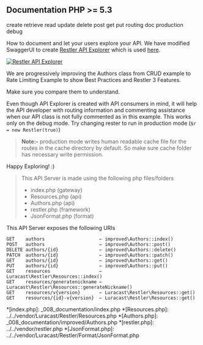 Documentation <requires>PHP >= 5.3</requires>
-------------

 <tag>create</tag>
 <tag>retrieve</tag>
 <tag>read</tag>
 <tag>update</tag>
 <tag>delete</tag>
 <tag>post</tag>
 <tag>get</tag>
 <tag>put</tag>
 <tag>routing</tag>
 <tag>doc</tag>
 <tag>production</tag>
 <tag>debug</tag>


How to document and let your users explore your API.
We have modified SwaggerUI to create 
[Restler API Explorer](https://github.com/Luracast/Restler-API-Explorer)
which is used [here](explorer/index.html#!/authors-v1).

[![Restler API Explorer](../resources/explorer1.png)](explorer/index.html#!/authors-v1)

We are progressively improving the Authors class from CRUD example 
to Rate Limiting Example to show Best Practices and Restler 3 Features.

Make sure you compare them to understand.

Even though API Explorer is created with API consumers in mind, it will help the
API developer with routing information and commenting assistance when  our API
class is not fully commented as in this example. This works only on the debug
mode. Try changing rester to run in production mode (`$r = new Restler(true)`)

> **Note:-** production mode writes human readable cache file for the routes in
> the cache directory by default. So make sure cache folder has necessary
> write permission.

Happy Exploring! :)

> This API Server is made using the following php files/folders
> 
> * index.php      (gateway)
> * Resources.php      (api)
> * Authors.php      (api)
> * restler.php      (framework)
> * JsonFormat.php      (format)

This API Server exposes the following URIs

    GET    authors                    ⇠ improved\Authors::index()
    POST   authors                    ⇠ improved\Authors::post()
    DELETE authors/{id}               ⇠ improved\Authors::delete()
    PATCH  authors/{id}               ⇠ improved\Authors::patch()
    GET    authors/{id}               ⇠ improved\Authors::get()
    PUT    authors/{id}               ⇠ improved\Authors::put()
    GET    resources                  ⇠ Luracast\Restler\Resources::index()
    GET    resources/generatenickname ⇠ Luracast\Restler\Resources::generateNickname()
    GET    resources/v{version}       ⇠ Luracast\Restler\Resources::get()
    GET    resources/{id}-v{version}  ⇠ Luracast\Restler\Resources::get()








*[index.php]: _008_documentation/index.php
*[Resources.php]: ../../vendor/Luracast/Restler/Resources.php
*[Authors.php]: _008_documentation/improved/Authors.php
*[restler.php]: ../../vendor/restler.php
*[JsonFormat.php]: ../../vendor/Luracast/Restler/Format/JsonFormat.php

